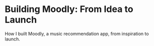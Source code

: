 # Building Moodly: From Idea to Launch

How I built Moodly, a music recommendation app, from inspiration to launch.

<!-- ...rest of your markdown content... -->
